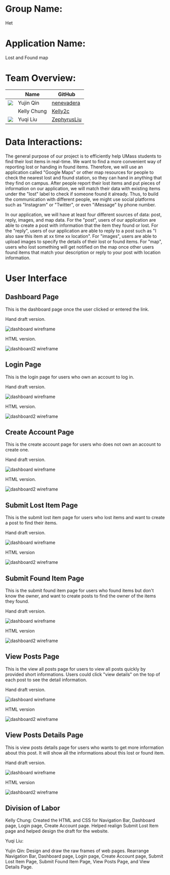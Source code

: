 # Group Name: 
Het

# Application Name:
Lost and Found map


# Team Overview: 
| | Name | GitHub |
| ------------- |------------- | ------------- |
| ![](https://avatars.githubusercontent.com/u/71847172?s=48&v=4) | Yujin Qin | [nenevadera](https://github.com/nenevadera) |
| ![]() | Kelly Chung | [Kelly2c](https://github.com/Kelly2c) |
| ![](https://avatars.githubusercontent.com/u/58710754?s=40&v=4) | Yuqi Liu| [ZephyrusLiu](https://github.com/ZephyrusLiu) |


# Data Interactions: 
The general purpose of our project is to efficiently help UMass students to find their lost items in real-time. We want to find a more convenient way of reporting lost or handing in found items. Therefore, we will use an application called "Google Maps" or other map resources for people to check the nearest lost and found station, so they can hand in anything that they find on campus. After people report their lost items and put pieces of information on our application, we will match their data with existing items under the "lost" label to check if someone found it already. Thus, to build the communication with different people, we might use social platforms such as "Instagram" or "Twitter", or even "iMessage" by phone number. 

In our application, we will have at least four different sources of data: post, reply, images, and map data. For the "post", users of our application are able to create a post with information that the item they found or lost. For the "reply", users of our application are able to reply to a post such as "I also saw this item at xx time xx location". For "images", users are able to upload images to specify the details of their lost or found items. For "map", users who lost something will get notified on the map once other users found items that match your description or reply to your post with location information.

# User Interface
## Dashboard Page
This is the dashboard page once the user clicked or entered the link.

Hand draft version.

![dashboard wireframe](../imgs/dashboard.jpeg)

HTML version.

![dashboard2 wireframe](../imgs/dashboard_html_ver.png)

## Login Page
This is the login page for users who own an account to log in.

Hand draft version.

![dashboard wireframe](../imgs/login.jpeg)

HTML version.

![dashboard2 wireframe](../imgs/login_html_ver.png)

## Create Account Page
This is the create account page for users who does not own an account to create one.

Hand draft version.

![dashboard wireframe](../imgs/ca.jpeg)

HTML version.

![dashboard2 wireframe](../imgs/ca_html_ver.png)

## Submit Lost Item Page
This is the submit lost item page for users who lost items and want to create a post to find their items.

Hand draft version.

![dashboard wireframe](../imgs/submit_lost_item_page.png)

HTML version

![dashboard2 wireframe](../imgs/submit_lost_item_html_ver.png)

## Submit Found Item Page
This is the submit found item page for users who found items but don't know the owner, and want to create posts to find the owner of the items they found.

Hand draft version.

![dashboard wireframe](../imgs/submit_found_item_page.png)

HTML version

![dashboard2 wireframe](../imgs/submit_found_item_html_ver.png)



## View Posts Page
This is the view all posts page for users to view all posts quickly by provided short informations. Users could click "view details" on the top of each post to see the detail information.

Hand draft version.

![dashboard wireframe](../imgs/view_posts.png)

HTML version

![dashboard2 wireframe](../imgs/view_posts_html_ver.png)



## View Posts Details Page
This is view posts details page for users who wants to get more information about this post. It will show all the informations about this lost or found item.

Hand draft version.

![dashboard wireframe](../imgs/view_posts_details.png)

HTML version

![dashboard2 wireframe](../imgs/view_details_html_ver.png)



## Division of Labor
Kelly Chung: Created the HTML and CSS for Navigation Bar, Dashboard page, Login page, Create Account page.  Helped realign Submit Lost Item page and helped design the draft for the website.

Yuqi Liu:

Yujin Qin: Design and draw the raw frames of web pages. Rearrange Navigation Bar, Dashboard page, Login page, Create Account page, Submit Lost Item Page, Submit Found Item Page, View Posts Page, and View Details Page.
